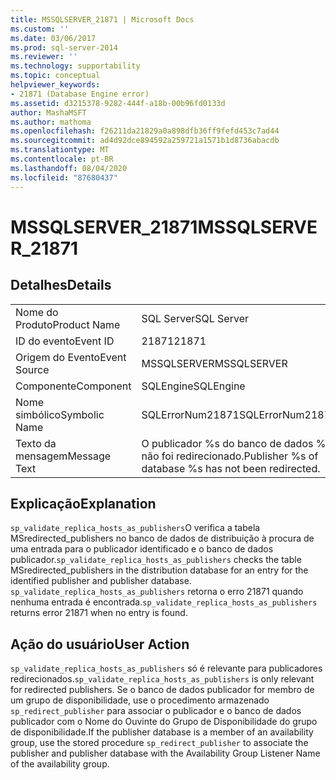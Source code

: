 ```yaml
---
title: MSSQLSERVER_21871 | Microsoft Docs
ms.custom: ''
ms.date: 03/06/2017
ms.prod: sql-server-2014
ms.reviewer: ''
ms.technology: supportability
ms.topic: conceptual
helpviewer_keywords:
- 21871 (Database Engine error)
ms.assetid: d3215378-9282-444f-a18b-00b96fd0133d
author: MashaMSFT
ms.author: mathoma
ms.openlocfilehash: f26211da21829a0a898dfb36ff9fefd453c7ad44
ms.sourcegitcommit: ad4d92dce894592a259721a1571b1d8736abacdb
ms.translationtype: MT
ms.contentlocale: pt-BR
ms.lasthandoff: 08/04/2020
ms.locfileid: "87680437"
---
```

# <a name="mssqlserver_21871"></a><span data-ttu-id="8b731-102">MSSQLSERVER_21871</span><span class="sxs-lookup"><span data-stu-id="8b731-102">MSSQLSERVER_21871</span></span>
    
## <a name="details"></a><span data-ttu-id="8b731-103">Detalhes</span><span class="sxs-lookup"><span data-stu-id="8b731-103">Details</span></span>  
  
|||  
|-|-|  
|<span data-ttu-id="8b731-104">Nome do Produto</span><span class="sxs-lookup"><span data-stu-id="8b731-104">Product Name</span></span>|<span data-ttu-id="8b731-105">SQL Server</span><span class="sxs-lookup"><span data-stu-id="8b731-105">SQL Server</span></span>|  
|<span data-ttu-id="8b731-106">ID do evento</span><span class="sxs-lookup"><span data-stu-id="8b731-106">Event ID</span></span>|<span data-ttu-id="8b731-107">21871</span><span class="sxs-lookup"><span data-stu-id="8b731-107">21871</span></span>|  
|<span data-ttu-id="8b731-108">Origem do Evento</span><span class="sxs-lookup"><span data-stu-id="8b731-108">Event Source</span></span>|<span data-ttu-id="8b731-109">MSSQLSERVER</span><span class="sxs-lookup"><span data-stu-id="8b731-109">MSSQLSERVER</span></span>|  
|<span data-ttu-id="8b731-110">Componente</span><span class="sxs-lookup"><span data-stu-id="8b731-110">Component</span></span>|<span data-ttu-id="8b731-111">SQLEngine</span><span class="sxs-lookup"><span data-stu-id="8b731-111">SQLEngine</span></span>|  
|<span data-ttu-id="8b731-112">Nome simbólico</span><span class="sxs-lookup"><span data-stu-id="8b731-112">Symbolic Name</span></span>|<span data-ttu-id="8b731-113">SQLErrorNum21871</span><span class="sxs-lookup"><span data-stu-id="8b731-113">SQLErrorNum21871</span></span>|  
|<span data-ttu-id="8b731-114">Texto da mensagem</span><span class="sxs-lookup"><span data-stu-id="8b731-114">Message Text</span></span>|<span data-ttu-id="8b731-115">O publicador %s do banco de dados %s não foi redirecionado.</span><span class="sxs-lookup"><span data-stu-id="8b731-115">Publisher %s of database %s has not been redirected.</span></span>|  
  
## <a name="explanation"></a><span data-ttu-id="8b731-116">Explicação</span><span class="sxs-lookup"><span data-stu-id="8b731-116">Explanation</span></span>  
 <span data-ttu-id="8b731-117">`sp_validate_replica_hosts_as_publishers`O  verifica a tabela MSredirected_publishers no banco de dados de distribuição à procura de uma entrada para o publicador identificado e o banco de dados publicador.</span><span class="sxs-lookup"><span data-stu-id="8b731-117">`sp_validate_replica_hosts_as_publishers` checks the table MSredirected_publishers in the distribution database for an entry for the identified publisher and publisher database.</span></span>  <span data-ttu-id="8b731-118">`sp_validate_replica_hosts_as_publishers` retorna o erro 21871 quando nenhuma entrada é encontrada.</span><span class="sxs-lookup"><span data-stu-id="8b731-118">`sp_validate_replica_hosts_as_publishers` returns error 21871 when no entry is found.</span></span>  
  
## <a name="user-action"></a><span data-ttu-id="8b731-119">Ação do usuário</span><span class="sxs-lookup"><span data-stu-id="8b731-119">User Action</span></span>  
 <span data-ttu-id="8b731-120">`sp_validate_replica_hosts_as_publishers` só é relevante para publicadores redirecionados.</span><span class="sxs-lookup"><span data-stu-id="8b731-120">`sp_validate_replica_hosts_as_publishers` is only relevant for redirected publishers.</span></span> <span data-ttu-id="8b731-121">Se o banco de dados publicador for membro de um grupo de disponibilidade, use o procedimento armazenado `sp_redirect_publisher` para associar o publicador e o banco de dados publicador com o Nome do Ouvinte do Grupo de Disponibilidade do grupo de disponibilidade.</span><span class="sxs-lookup"><span data-stu-id="8b731-121">If the publisher database is a member of an availability group, use the stored procedure `sp_redirect_publisher` to associate the publisher and publisher database with the Availability Group Listener Name of the availability group.</span></span>  
  
  
